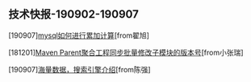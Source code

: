 ## 技术快报-190902-190907

[190907][mysql如何进行累加计算](https://my.oschina.net/10000000000/blog/3102894)[from翟旭]

[181201][Maven Parent聚合工程同步批量修改子模块的版本号](https://blog.csdn.net/HaHa_Sir/article/details/84679018)[from小张瑞]

[190907][海量数据，搜索引擎介绍](https://my.oschina.net/u/4007037/blog/3102302)[from陈强]
